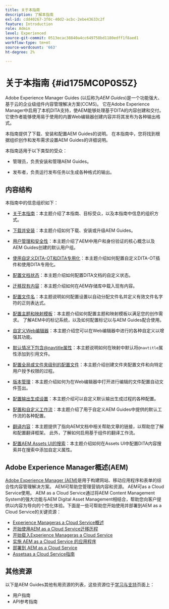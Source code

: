 ```yaml
---
title: 关于本指南
description: 了解本指南
exl-id: cdd40267-3f0c-40d2-acbc-2ebe43633c2f
feature: Introduction
role: Admin
level: Experienced
source-git-commit: 0513ecac38840a4cc649758bd1180edff1f8aed1
workflow-type: tm+mt
source-wordcount: '663'
ht-degree: 2%

---
```


# 关于本指南 {#id175MC0P0S5Z}

Adobe Experience Manager Guides \(以后称为&#x200B;*AEM Guides*\)是一个功能强大、基于云的企业级组件内容管理解决方案\(CCMS\)。 它在Adobe Experience Manager中启用了本机DITA支持，使AEM能够处理基于DITA的内容创建和交付。 它使作者能够使用易于使用的内置Web编辑器创建内容并将其发布为各种输出格式。

本指南提供了下载、安装和配置AEM Guides的说明。 在本指南中，您将找到根据组织创作和发布需求设置AEM Guides的详细说明。

本指南适用于以下类型的受众：

- 管理员，负责安装和管理AEM Guides。

- 发布者，负责运行发布任务以生成各种格式的输出。


## 内容结构

本指南中的信息组织如下：

- [关于本指南](#id175MC0P0S5Z)：本主题介绍了本指南、目标受众，以及本指南中信息的组织方式。

- [下载并安装](download-install.md#)：本主题介绍如何下载、安装或升级AEM Guides。

- [用户管理和安全性](user-admin-sec.md#)：本主题介绍了AEM中用户和身份验证的核心概念以及AEM Guides创建的默认用户组。

- [使用自定义DITA-OT和DITA专用化](dita-ot-specialization.md#)：本主题介绍如何配置自定义DITA-OT插件和使用DITA专用化。

- [配置文档状态](customize-doc-state.md#)：本主题介绍如何配置DITA文档的自定义状态。

- [迁移现有内容](migrate-content.md#)：本主题介绍如何在AEM存储库中载入现有内容。

- [配置文件名](conf-file-names.md#)：本主题说明如何配置设置以自动分配文件名并定义有效文件名字符的正则表达式。

- [配置主题和映射模板](conf-template-tags.md#)：本主题介绍如何配置主题和映射模板以满足您的创作需求。 了解AEM中的标记系统，以及如何配置标记以与AEM Guides配合使用。

- [自定义Web编辑器](conf-web-editor.md#)：本主题介绍您可以在Web编辑器中进行的各种自定义以增强其功能。

- [默认情况下包含@navtitle属性](auto-add-navtitle.md#)：本主题说明如何在映射中默认将`@navtitle`属性添加到引用文件。

- [配置全局或文件夹级别的配置文件](conf-folder-level.md#)：本主题介绍创建文件夹配置文件和向特定用户授予权限的过程。

- [版本管理](version-management.md#)：本主题介绍如何为在Web编辑器中打开进行编辑的文件配置自动文件签出。

- [配置输出生成设置](conf-output-generation.md#)：本主题介绍可以自定义默认输出生成过程的各种配置。

- [配置和自定义工作流](customize-workflows.md#)：本主题介绍了用于自定义AEM Guides中提供的默认工作流的各种配置。

- [翻译内容](translation.md#)：本主题提供了指向AEM文档中相关帮助文章的链接，以帮助您了解和配置翻译框架。 此外，了解如何启用基于组件的翻译工作流。

- [配置AEM Assets UI的搜索](conf-dita-search.md#)：本主题介绍如何在Assets UI中配置DITA内容搜索并在搜索中添加自定义属性。


## Adobe Experience Manager概述\(AEM\)

[Adobe Experience Manager \(AEM\)](https://business.adobe.com/cn/products/experience-manager/adobe-experience-manager.html)是用于构建网站、移动应用程序和表单的综合性内容管理解决方案。 AEM可帮助您管理营销内容和资源。 AEM可as a Cloud Service使用。 AEM as a Cloud Service通过将AEM Content Management System的强大功能与AEM Digital Asset Management相结合，帮助您向客户提供以内容为导向的个性化体验。下面是一些可帮助您开始使用并部署到AEM as a Cloud Service的关键资源：

- [Experience Manageras a Cloud Service概述](https://experienceleague.adobe.com/docs/experience-manager-cloud-service/content/home.html?lang=zh-Hans)
- [开始使用AEM as a Cloud Service迁移历程](https://experienceleague.adobe.com/docs/experience-manager-cloud-service/content/migration-journey/getting-started.html?lang=zh-Hans)
- [开始载入Experience Manageras a Cloud Service](https://experienceleague.adobe.com/docs/experience-manager-cloud-service/content/onboarding/home.html?lang=zh-Hanshttps://experienceleague.adobe.com/docs/experience-manager-cloud-service/moving/home.html?lang=en)
- [实施 AEM as a Cloud Service 的应用程序](https://experienceleague.adobe.com/docs/experience-manager-cloud-service/implementing/home.html?lang=zh-Hans)
- [部署到 AEM as a Cloud Service](https://experienceleague.adobe.com/docs/experience-manager-cloud-service/content/implementing/deploying/overview.html?lang=zh-Hans)
- [Assetsas a Cloud Service指南](https://experienceleague.adobe.com/docs/experience-manager-cloud-service/content/assets/home.html?lang=cn)

## 其他资源

以下是AEM Guides其他有用资源的列表，这些资源位于[学习与支持](https://helpx.adobe.com/cn/support/xml-documentation-for-experience-manager.html)页面上：

- 用户指南
- API参考指南
